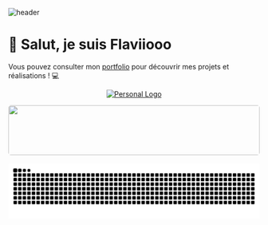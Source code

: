 ![header](https://capsule-render.vercel.app/api?type=waving&color=gradient&height=160&section=header&text=Flaviiooo&fontColor=ffffff&fontSize=70&fontAlignY=37&fontAlign=50&gradient=true&animation=fadeIn)

# 👋 Salut, je suis Flaviiooo

Vous pouvez consulter mon [portfolio](flaviengb.fr) pour découvrir mes projets et réalisations ! 💻  

<p align="center">
<a href="flaviengb.fr" alt="Accéder à mon porfolio">
  <img src="https://i.postimg.cc/Kv0vDX5S/favicon3-removebg-preview.png" alt="Personal Logo" style="width:10%">
</a>
</p>



<img src="https://media3.giphy.com/media/v1.Y2lkPTc5MGI3NjExaWVnc2J3bHd1cTd5a3lnbGwzNzhiZm04YnpjdXN6azhzbW04bGNodCZlcD12MV9pbnRlcm5hbF9naWQmY3Q9Zw/kAFB1378X3qkFVysaT/giphy.gif" style="width:100%; height:100px; object-fit:cover; border-radius:5px">

![gif serpent](https://github.com/Flaviiooo/Flaviiooo/blob/output/github-contribution-grid-snake-dark.svg)
